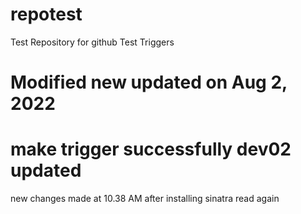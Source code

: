 # repotest

Test Repository for github
Test Triggers

Modified new
updated on Aug 2, 2022
=======
make trigger successfully
dev02 updated
===========
new changes made at 10.38 AM
after installing sinatra
read again
